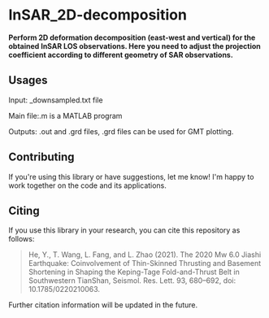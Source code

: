 # InSAR_2D-decomposition
**Perform 2D deformation decomposition (east-west and vertical) for the obtained InSAR LOS observations. Here you need to adjust the projection coefficient according to different geometry of SAR observations.**
## Usages
Input: _downsampled.txt file

Main file:.m is a MATLAB program

Outputs: .out and .grd files, .grd files can be used for GMT plotting.
## Contributing
If you're using this library or have suggestions, let me know! I'm happy to work together on the code and its applications.
## Citing
If you use this library in your research, you can cite this repository as follows: 
> He, Y., T. Wang, L. Fang, and L. Zhao (2021). The 2020 Mw 6.0 Jiashi Earthquake: Coinvolvement of Thin-Skinned Thrusting and Basement Shortening in Shaping the Keping-Tage Fold-and-Thrust Belt in Southwestern TianShan, Seismol. Res. Lett. 93, 680–692, doi: 10.1785/0220210063.

Further citation information will be updated in the future.
